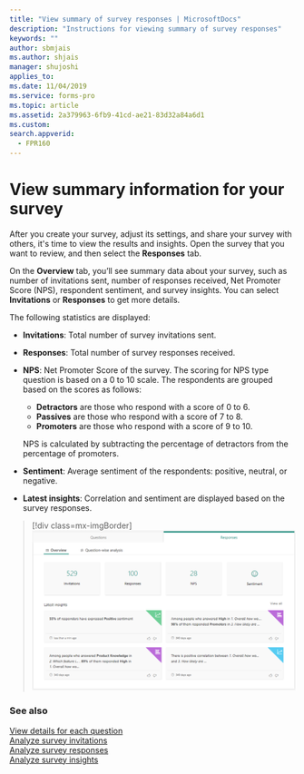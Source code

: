 ```yaml
---
title: "View summary of survey responses | MicrosoftDocs"
description: "Instructions for viewing summary of survey responses"
keywords: ""
author: sbmjais
ms.author: shjais
manager: shujoshi
applies_to: 
ms.date: 11/04/2019
ms.service: forms-pro
ms.topic: article
ms.assetid: 2a379963-6fb9-41cd-ae21-83d32a84a6d1
ms.custom: 
search.appverid:
  - FPR160
---
```


# View summary information for your survey

After you create your survey, adjust its settings, and share your survey with others, it's time to view the results and insights. Open the survey that you want to review, and then select the **Responses** tab.

On the **Overview** tab, you’ll see summary data about your survey, such as number of invitations sent, number of responses received, Net Promoter Score (NPS), respondent sentiment, and survey insights. You can select **Invitations** or **Responses** to get more details.

The following statistics are displayed:

- **Invitations**: Total number of survey invitations sent.

- **Responses**: Total number of survey responses received.

- **NPS**: Net Promoter Score of the survey. The scoring for NPS type question is based on a 0 to 10 scale. The respondents are grouped based on the scores as follows:
    - **Detractors** are those who respond with a score of 0 to 6.
    - **Passives** are those who respond with a score of 7 to 8.
    - **Promoters** are those who respond with a score of 9 to 10.
    
    NPS is calculated by subtracting the percentage of detractors from the percentage of promoters.

- **Sentiment**: Average sentiment of the respondents: positive, neutral, or negative.

- **Latest insights**: Correlation and sentiment are displayed based on the survey responses.

> [!div class=mx-imgBorder]
> ![view survey responses](media/view-responses.png "View survey responses")  

### See also

[View details for each question](view-details-each-question.md)<br>
[Analyze survey invitations](analyze-survey-invitations.md)<br>
[Analyze survey responses](analyze-survey-responses.md)<br>
[Analyze survey insights](analyze-survey-insights.md)
